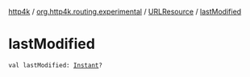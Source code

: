 [http4k](../../index.md) / [org.http4k.routing.experimental](../index.md) / [URLResource](index.md) / [lastModified](./last-modified.md)

# lastModified

`val lastModified: `[`Instant`](https://docs.oracle.com/javase/9/docs/api/java/time/Instant.html)`?`